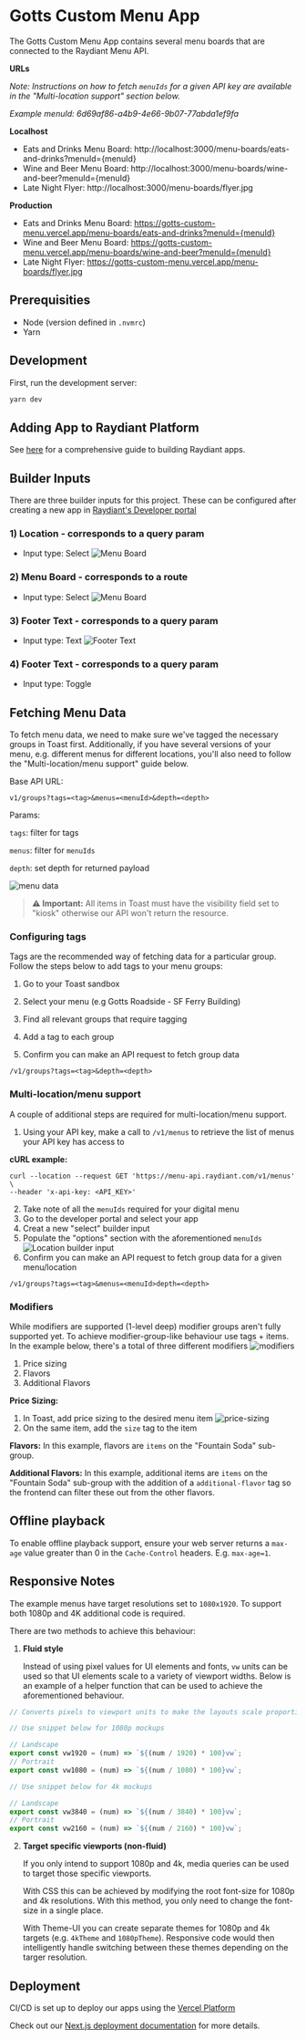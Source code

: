 # Gotts Custom Menu App

The Gotts Custom Menu App contains several menu boards that are connected to the Raydiant Menu API.

**URLs**

_Note: Instructions on how to fetch `menuIds` for a given API key are available in the "Multi-location support" section below._

_Example menuId: 6d69af86-a4b9-4e66-9b07-77abda1ef9fa_

**Localhost**

- Eats and Drinks Menu Board: http://localhost:3000/menu-boards/eats-and-drinks?menuId={menuId}
- Wine and Beer Menu Board: http://localhost:3000/menu-boards/wine-and-beer?menuId={menuId}
- Late Night Flyer: http://localhost:3000/menu-boards/flyer.jpg

**Production**

- Eats and Drinks Menu Board: https://gotts-custom-menu.vercel.app/menu-boards/eats-and-drinks?menuId={menuId}
- Wine and Beer Menu Board: https://gotts-custom-menu.vercel.app/menu-boards/wine-and-beer?menuId={menuId}
- Late Night Flyer: https://gotts-custom-menu.vercel.app/menu-boards/flyer.jpg

## Prerequisities

- Node (version defined in `.nvmrc`)
- Yarn

## Development

First, run the development server:

```bash
yarn dev
```

## Adding App to Raydiant Platform

See [here](https://raydiant.notion.site/How-do-I-develop-an-app-487d7064eeec402fb7d376a5f6e6eed9) for a comprehensive guide to building Raydiant apps.

## Builder Inputs

There are three builder inputs for this project. These can be configured after creating a new app in [Raydiant's Developer portal](https://developers.raydiant.com/)

### 1) Location - corresponds to a query param

- Input type: Select
  ![Menu Board](location-builder-input.png)

### 2) Menu Board - corresponds to a route

- Input type: Select
  ![Menu Board](menu-board-builder-input.png)

### 3) Footer Text - corresponds to a query param

- Input type: Text
  ![Footer Text](footer-text-builder-input.png)

### 4) Footer Text - corresponds to a query param

- Input type: Toggle

## Fetching Menu Data

To fetch menu data, we need to make sure we've tagged the necessary groups in Toast first. Additionally, if you have several versions of your menu, e.g. different menus for different locations, you'll also need to follow the "Multi-location/menu support" guide below.

Base API URL:

```
v1/groups?tags=<tag>&menus=<menuId>&depth=<depth>
```

Params:

`tags`: filter for tags

`menus`: filter for `menuIds`

`depth`: set depth for returned payload

![menu data](hierachy.png)

> **⚠ Important:** All items in Toast must have the visibility field set to "kiosk" otherwise our API won't return the resource.

### Configuring tags

Tags are the recommended way of fetching data for a particular group. Follow the steps below to add tags to your menu groups:

1. Go to your Toast sandbox
2. Select your menu (e.g Gotts Roadside - SF Ferry Building)
3. Find all relevant groups that require tagging
4. Add a tag to each group

5. Confirm you can make an API request to fetch group data

```
/v1/groups?tags=<tag>&depth=<depth>
```

### Multi-location/menu support

A couple of additional steps are required for multi-location/menu support.

1. Using your API key, make a call to `/v1/menus` to retrieve the list of menus your API key has access to

**cURL example:**

```
curl --location --request GET 'https://menu-api.raydiant.com/v1/menus' \
--header 'x-api-key: <API_KEY>'
```

2. Take note of all the `menuIds` required for your digital menu
3. Go to the developer portal and select your app
4. Creat a new "select" builder input
5. Populate the "options" section with the aforementioned `menuIds`
   ![Location builder input](menuIds-select.png)
6. Confirm you can make an API request to fetch group data for a given menu/location

```
/v1/groups?tags=<tag>&menus=<menuId>depth=<depth>
```

### Modifiers

While modifiers are supported (1-level deep) modifier groups aren't fully supported yet. To achieve modifier-group-like behaviour use tags + items.
In the example below, there's a total of three different modifiers
![modifiers](modifiers.png)

1. Price sizing
2. Flavors
3. Additional Flavors

**Price Sizing:**

1. In Toast, add price sizing to the desired menu item
   ![price-sizing](price-sizing-example.png)
2. On the same item, add the `size` tag to the item

**Flavors:**
In this example, flavors are `items` on the "Fountain Soda" sub-group.

**Additional Flavors:**
In this example, additional items are `items` on the "Fountain Soda" sub-group with the addition of a `additional-flavor` tag so the frontend can filter these out from the other flavors.

## Offline playback

To enable offline playback support, ensure your web server returns a `max-age` value greater than 0 in the `Cache-Control` headers. E.g. `max-age=1`.

## Responsive Notes

The example menus have target resolutions set to `1080x1920`. To support both 1080p and 4K additional code is required.

There are two methods to achieve this behaviour:

1. **Fluid style**

   Instead of using pixel values for UI elements and fonts, `vw` units can be used so that UI elements scale to a variety of viewport widths.
   Below is an example of a helper function that can be used to achieve the aforementioned behaviour.

```js
// Converts pixels to viewport units to make the layouts scale proportionally to screen width.

// Use snippet below for 1080p mockups

// Landscape
export const vw1920 = (num) => `${(num / 1920) * 100}vw`;
// Portrait
export const vw1080 = (num) => `${(num / 1080) * 100}vw`;

// Use snippet below for 4k mockups

// Landscape
export const vw3840 = (num) => `${(num / 3840) * 100}vw`;
// Portrait
export const vw2160 = (num) => `${(num / 2160) * 100}vw`;
```

2. **Target specific viewports (non-fluid)**

   If you only intend to support 1080p and 4k, media queries can be used to target those specific viewports.

   With CSS this can be achieved by modifying the root font-size for 1080p and 4k resolutions. With this method, you only need to change the font-size in a single place.

   With Theme-UI you can create separate themes for 1080p and 4k targets (e.g. `4kTheme` and `1080pTheme`). Responsive code would then intelligently handle switching between these themes depending on the targer resolution.

## Deployment

CI/CD is set up to deploy our apps using the [Vercel Platform](https://vercel.com/new?utm_medium=default-template&filter=next.js&utm_source=create-next-app&utm_campaign=create-next-app-readme)

Check out our [Next.js deployment documentation](https://nextjs.org/docs/deployment) for more details.
